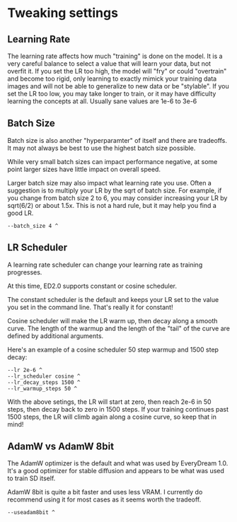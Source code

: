 # Tweaking settings


## Learning Rate

The learning rate affects how much "training" is done on the model.  It is a very careful balance to select a value that will learn your data, but not overfit it.  If you set the LR too high, the model will "fry" or could "overtrain" and become too rigid, only learning to exactly mimick your training data images and will not be able to generalize to new data or be "stylable".  If you set the LR too low, you may take longer to train, or it may have difficulty learning the concepts at all.  Usually sane values are 1e-6 to 3e-6


## Batch Size

Batch size is also another "hyperparamter" of itself and there are tradeoffs. It may not always be best to use the highest batch size possible.  

While very small batch sizes can impact performance negative, at some point larger sizes have little impact on overall speed.

Larger batch size may also impact what learning rate you use. Often a suggestion is to multiply your LR by the sqrt of batch size.  For example, if you change from batch size 2 to 6, you may consider increasing your LR by sqrt(6/2) or about 1.5x.  This is not a hard rule, but it may help you find a good LR.

    --batch_size 4 ^

## LR Scheduler

A learning rate scheduler can change your learning rate as training progresses.

At this time, ED2.0 supports constant or cosine scheduler. 

The constant scheduler is the default and keeps your LR set to the value you set in the command line.  That's really it for constant!

Cosine scheduler will make the LR warm up, then decay along a smooth curve.  The length of the warmup and the length of the "tail" of the curve are defined by additional arguments.

Here's an example of a cosine scheduler 50 step warmup and 1500 step decay:

    --lr 2e-6 ^
    --lr_scheduler cosine ^
    --lr_decay_steps 1500 ^
    --lr_warmup_steps 50 ^

With the above setings, the LR will start at zero, then reach 2e-6 in 50 steps, then decay back to zero in 1500 steps.  If your training continues past 1500 steps, the LR will climb again along a cosine curve, so keep that in mind!

## AdamW vs AdamW 8bit

The AdamW optimizer is the default and what was used by EveryDream 1.0.  It's a good optimizer for stable diffusion and appears to be what was used to train SD itself.

AdamW 8bit is quite a bit faster and uses less VRAM.  I currently do recommend using it for most cases as it seems worth the tradeoff. 

    --useadam8bit ^

